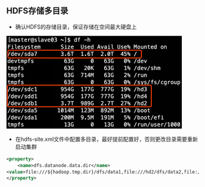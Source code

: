 ## HDFS存储多目录

- 确认HDFS的存储目录，保证存储在空间最大硬盘上

![](../../img/project/01/13.png) 

- 在hdfs-site.xml文件中配置多目录，最好提前配置好，否则更改目录需要重新启动集群

```xml
<property>
    <name>dfs.datanode.data.dir</name>
<value>file:///${hadoop.tmp.dir}/dfs/data1,file:///hd2/dfs/data2,file:///hd3/dfs/data3,file:///hd4/dfs/data4</value>
</property>
```

